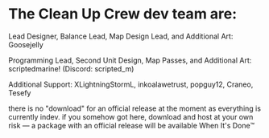 The Clean Up Crew dev team are:
===============================

Lead Designer, Balance Lead, Map Design Lead, and Additional Art: Goosejelly

Programming Lead, Second Unit Design, Map Passes, and Additional Art: scriptedmarine! (Discord: scripted_m)

Additional Support: XLightningStormL, inkoalawetrust, popguy12, Craneo, Tesefy

there is no "download" for an official release at the moment as everything is currently indev.
if you somehow got here, download and host at your own risk — a package with an official release
will be available When It's Done™️ 
